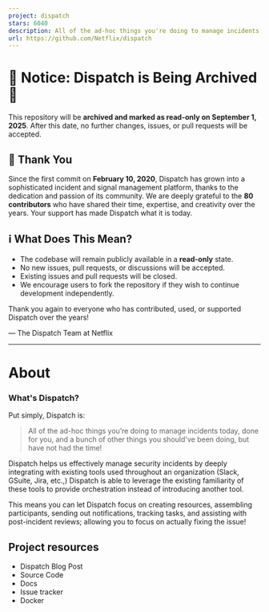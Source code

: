 ```yaml
---
project: dispatch
stars: 6040
description: All of the ad-hoc things you're doing to manage incidents today, done for you, and much more!
url: https://github.com/Netflix/dispatch
---
```


🚨 Notice: Dispatch is Being Archived 🚨
========================================

This repository will be **archived and marked as read-only on September 1, 2025**. After this date, no further changes, issues, or pull requests will be accepted.

🙏 Thank You
------------

Since the first commit on **February 10, 2020**, Dispatch has grown into a sophisticated incident and signal management platform, thanks to the dedication and passion of its community. We are deeply grateful to the **80 contributors** who have shared their time, expertise, and creativity over the years. Your support has made Dispatch what it is today.

ℹ️ What Does This Mean?
-----------------------

-   The codebase will remain publicly available in a **read-only** state.
-   No new issues, pull requests, or discussions will be accepted.
-   Existing issues and pull requests will be closed.
-   We encourage users to fork the repository if they wish to continue development independently.

Thank you again to everyone who has contributed, used, or supported Dispatch over the years!

— The Dispatch Team at Netflix

* * *

About
=====

### What's Dispatch?

Put simply, Dispatch is:

> All of the ad-hoc things you’re doing to manage incidents today, done for you, and a bunch of other things you should've been doing, but have not had the time!

Dispatch helps us effectively manage security incidents by deeply integrating with existing tools used throughout an organization (Slack, GSuite, Jira, etc.,) Dispatch is able to leverage the existing familiarity of these tools to provide orchestration instead of introducing another tool.

This means you can let Dispatch focus on creating resources, assembling participants, sending out notifications, tracking tasks, and assisting with post-incident reviews; allowing you to focus on actually fixing the issue!

Project resources
-----------------

-   Dispatch Blog Post
-   Source Code
-   Docs
-   Issue tracker
-   Docker
